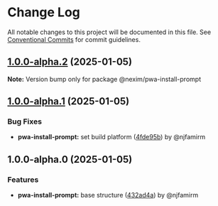 # Change Log

All notable changes to this project will be documented in this file.
See [Conventional Commits](https://conventionalcommits.org) for commit guidelines.

## [1.0.0-alpha.2](https://github.com/the-nexim/web-app-toolkit/compare/@nexim/pwa-install-prompt@1.0.0-alpha.1...@nexim/pwa-install-prompt@1.0.0-alpha.2) (2025-01-05)

**Note:** Version bump only for package @nexim/pwa-install-prompt

## [1.0.0-alpha.1](https://github.com/the-nexim/web-app-toolkit/compare/@nexim/pwa-install-prompt@1.0.0-alpha.0...@nexim/pwa-install-prompt@1.0.0-alpha.1) (2025-01-05)

### Bug Fixes

* **pwa-install-prompt:** set build platform ([4fde95b](https://github.com/the-nexim/web-app-toolkit/commit/4fde95bfabc216d48d4b0f4d09ca8681d633d079)) by @njfamirm

## 1.0.0-alpha.0 (2025-01-05)

### Features

* **pwa-install-prompt:** base structure ([432ad4a](https://github.com/the-nexim/web-app-toolkit/commit/432ad4a5f1a35f7a8639dc9ee17cd7d2f0c391b3)) by @njfamirm
